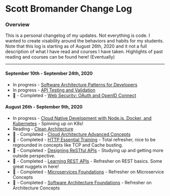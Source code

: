 # Scott Bromander Change Log

### Overview
This is a personal changelog of my updates. Not everything is code. I wanted to create visability around the behaviors and habits for my students. Note that this log is starting as of August 26th, 2020 and it not a full description of what I have read and courses I have taken. Highlights of past reading and courses can be found here! (Eventually)

---
#### September 10th - September 24th, 2020
- In progress - [Software Architecture Patterns for Developers](https://www.linkedin.com/learning/software-architecture-patterns-for-developers)
- In progress - [API Testing and Validation](https://www.linkedin.com/learning/api-testing-and-validation)
- 🎉 - Completed - [Web Security: OAuth and OpenID Connect](https://www.linkedin.com/learning/web-security-oauth-and-openid-connect-2018)

#### August 26th - September 9th, 2020
- In progress - [Cloud Native Development with Node.js, Docker, and Kubernetes](https://www.linkedin.com/learning/cloud-native-development-with-node-js-docker-and-kubernetes) - Spinning up on K8s!
- Reading - [Clean Architecture](https://www.amazon.com/Clean-Architecture-Craftsmans-Software-Structure/dp/0134494164)
- 🎉 - Completed - [Cloud Architecture Advanced Concepts](https://www.linkedin.com/learning/cloud-architecture-advanced-concepts-2017)
- 🎉 - Completed - [HTTP Essential Training](https://www.linkedin.com/learning/http-essential-training) - Total refresher, nice to be regrounded in concepts like TCP and Cache busting.
- 🎉 - Completed - [Designing ReSTful APIs](https://www.linkedin.com/learning/designing-restful-apis) - Studying up and getting more outside perspective.
- 🎉 - Completed - [Learning REST APIs](https://www.linkedin.com/learning/learning-rest-apis/) - Refresher on REST basics. Some great nuggets in here!
- 🎉 - Completed - [Microservices Foundations](https://www.linkedin.com/learning/microservices-foundations/) - Refresher on Microservice Concepts
- 🎉 - Completed - [Software Architecture Foundations](https://www.linkedin.com/learning/software-architecture-foundations/the-importance-of-software-architecture) - Refresher on Architecture Concepts

